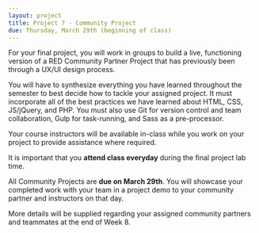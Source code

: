 ```yaml
---
layout: project
title: Project 7 - Community Project
due: Thursday, March 29th (beginning of class)
---
```


For your final project, you will work in groups to build a live, functioning version of a RED Community Partner Project that has previously been through a UX/UI design process.

You will have to synthesize everything you have learned throughout the semester to best decide how to tackle your assigned project. It must incorporate all of the best practices we have learned about HTML, CSS, JS/jQuery, and PHP. You must also use Git for version control and team collaboration, Gulp for task-running, and Sass as a pre-processor.

Your course instructors will be available in-class while you work on your project to provide assistance where required.

It is important that you **attend class everyday** during the final project lab time.

All Community Projects are **due on March 29th**. You will showcase your completed work with your team in a project demo to your community partner and instructors on that day.

More details will be supplied regarding your assigned community partners and teammates at the end of Week 8.
